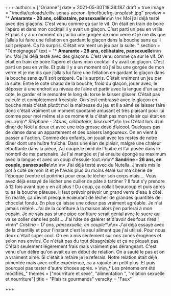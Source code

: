 +++
authors = ["Orianne"]
date = 2021-05-30T18:38:18Z
draft = true
image = "/media/uploads/eiliv-sonas-aceron-fjmofbucfrg-unsplash.jpg"
preview = "*  **Amarante - 28 ans, célibataire,  pansexuelle**\n\n  \n« Moi j’ai déjà testé avec des glaçons. C’est venu comme ça sur le vif. On était en train de boire l’apéro et dans mon cocktail il y avait un glaçon. C’est parti un peu en vrille. Et puis il y a un moment où j'ai bu une gorgée de mon verre et je me dis que j’allais lui faire une fellation en gardant le glaçon dans la bouche sans qu’il soit préparé. Ca l’a surpris. C’était vraiment un jeu par la suite. "
section = "Témoignages"
text = "*  **Amarante - 28 ans, célibataire,  pansexuelle**\n\n  \n« Moi j’ai déjà testé avec des glaçons. C’est venu comme ça sur le vif. On était en train de boire l’apéro et dans mon cocktail il y avait un glaçon. C’est parti un peu en vrille. Et puis il y a un moment où j'ai bu une gorgée de mon verre et je me dis que j’allais lui faire une fellation en gardant le glaçon dans la bouche sans qu’il soit préparé. Ca l’a surpris. C’était vraiment un jeu par la suite. Entre le cote chaud de la bouche, froid du glaçon, jouer avec, le déposer à une endroit au niveau de l’aine et partir avec la langue d'un autre cote, le garder et le remonter le long du torse le laisser glisser. C’était pas calculé et complètement freestyle. On s'est embrassé avec le glaçon en bouche mais c'était plutôt moi la maîtresse du jeu et il a aimé se laisser faire donc c'était vraiment un moment spontané amusant et très plaisant pour lui comme pour moi même si a ce moment la c'était pas mon plaisir qui était en jeu. »\n\n* **Stéphane* - 24ans, célibataire, bisexuel**\n\n  \n« C’était lors d’un diner de Noël à deux et avec une très grosse dose d’alcool. Quelques pas de danse dans un appartement et des baisers langoureux. On en vient à passer a l'action. Comme des enfants, on jouait avec les restes de notre dîner dont une huître fraîche. Dans une élan de plaisir, malgré une chaleur étouffante dans la pièce, j'ai coupé le pied de l'huître et l'ai posée dans le nombril de ma partenaire. Je l'ai mangée et j'ai ensuite épongé au maximum avec la langue et avec un coup d'essuie-tout.»\n\n* **Sandrine - 26 ans,  en couple, pansexuelle**\n\n  \n« J’ai déjà testé avec du Nutella. J'avais mis le pot à côté de mon lit et je l'avais plus ou moins étalé sur ma chérie de l'époque (ventre et poitrine) pour ensuite lécher son corps mais.... Vous avez déjà essayé de lécher une cuiller de pâte à tartiner ? Il faut s'y prendre à 12 fois avant que y en ait plus ! Du coup, ça collait beaucoup et puis après tu as la bouche pâteuse. Il faut prévoir prévoir un grand verre d'eau à côté. En réalité, ça devint presque écœurant de lécher de grandes quantités de chocolat fondu. En plus ça laisse une odeur pas vraiment agréable. Je n'ai jamais réitéré. J'ai de la confiture à la maison alors j'en parlerai à mon copain. Je ne sais pas si une pipe confiture serait génial avec le sucre qui va se coller dans les poils... J'ai hâte de galérer et d'avoir des fous rires ! »\n\n* **Cristina* - 17 ans, pansexuelle, en couple**\n\n« J'ai déjà essayé avec de la chantilly et pour l'instant c'est le seul aliment que j'ai utilisé. Pour nous deux c'était super cool. On en a mis seulement sur nos zones érogènes et selon nos envies. Ce n'était pas du tout désagréable et ça ne piquait pas. C'était seulement légèrement frais mais vraiment pas dérangeant.  C'est venu d'un délire qu'on avait eu en début de relation. On a sauté le pas et on a vraiment aimé. Si c'était à refaire je le referais. Notre relation était déjà pimentée mais avec cette expérience, ça a rajouté un petit plus. Et puis pourquoi pas tester d'autre choses après. » \n\n_* Les prénoms ont été modifiés_"
themes = ["nourriture et sexe", "alimentation ", "relation sexuelle et nourriture"]
title = "Plaisirs gourmands"
veracity = "Faux"

+++
